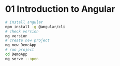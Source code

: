 # 01 Introduction to Angular

```sh
# install angular
npm install -g @angular/cli
# check version
ng version
# create new project
ng new DemoApp
# run project
cd DemoApp
ng serve --open


```
